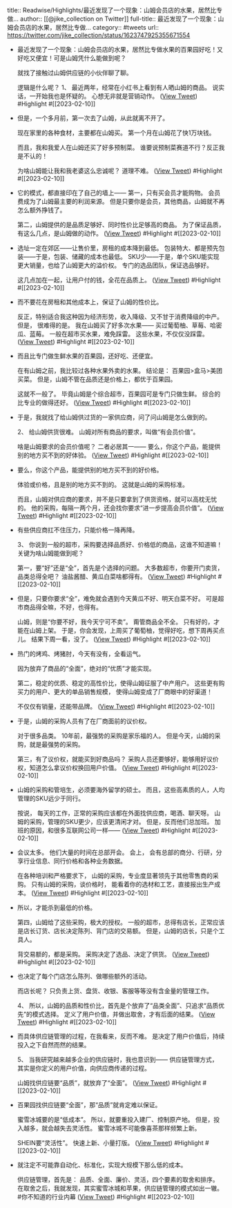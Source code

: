 title:: Readwise/Highlights/最近发现了一个现象：山姆会员店的水果，居然比专做...
author:: [[@jike_collection on Twitter]]
full-title:: 最近发现了一个现象：山姆会员店的水果，居然比专做...
category:: #tweets
url:: https://twitter.com/jike_collection/status/1623747925355671554

- 最近发现了一个现象：山姆会员店的水果，居然比专做水果的百果园好吃！又好吃又便宜！可是山姆凭什么能做到呢？
  
  就找了接触过山姆供应链的小伙伴聊了聊。
  
  逻辑是什么呢？
  1、
  最近两年，经常在小红书上看到有人晒山姆的商品。
  说实话，一开始我也是怀疑的。
  心想无非就是营销动作。 ([View Tweet](https://twitter.com/jike_collection/status/1623747925355671554)) #Highlight #[[2023-02-10]]
- 但是，一个多月前，第一次去了山姆，从此就离不开了。
  
  现在家里的各种食材，主要都在山姆买。
  第一个月在山姆花了快1万块钱。
  
  而且，我和我爱人在山姆还买了好多预制菜。
  谁要说预制菜赛道不行？反正我是不认的！
  
  为啥山姆能让我和我老婆这么忠诚呢？
  道理不难。 ([View Tweet](https://twitter.com/jike_collection/status/1623747925968031750)) #Highlight #[[2023-02-10]]
- 它的模式，都直接印在了自己的墙上——
  第一，只有买会员才能购物。
  会员费成为了山姆最主要的利润来源。
  但是只要你是会员，其他商品，山姆就不再怎么额外挣钱了。
  
  第二，山姆提供的是品质足够好、同时性价比足够高的商品。
  为了保证品质，有这么几点，是山姆做的动作。 ([View Tweet](https://twitter.com/jike_collection/status/1623747926538469376)) #Highlight #[[2023-02-10]]
- 选址一定在郊区——让售价里，房租的成本降到最低。
  包装特大、都是预先包装——于是，包装、储藏的成本也最低。
  SKU少——于是，单个SKU能实现更大销量，也给了山姆更大的溢价权。
  专门的选品团队，保证选品够好。
  
  这几点加在一起，让用户付的钱，全花在品质上。 ([View Tweet](https://twitter.com/jike_collection/status/1623747927155048448)) #Highlight #[[2023-02-10]]
- 而不要花在房租和其他成本上，保证了山姆的性价比。
  
  反正，特别适合我这种因为经济形势，收入降级、又不甘于消费降级的中产。
  但是，
  很难得的是。
  我在山姆买了好多次水果——
  买过葡萄柚、草莓、哈密瓜、蓝莓。
  一般在超市买水果，难免踩雷。
  这些水果，不仅仅没踩雷。 ([View Tweet](https://twitter.com/jike_collection/status/1623747927771582464)) #Highlight #[[2023-02-10]]
- 而且比专门做生鲜水果的百果园，还好吃、还便宜。
  
  在有山姆之前，我比较过各种水果外卖的水果。
  结论是：
  百果园>盒马>美团买菜。
  但是，山姆不管在品质还是价格上，都优于百果园。
  
  这就不一般了。
  毕竟山姆是个综合超市，百果园可是专门只做生鲜。
  综合的比专业的做得还好。 ([View Tweet](https://twitter.com/jike_collection/status/1623747928367181826)) #Highlight #[[2023-02-10]]
- 于是，我就找了给山姆供过货的一家供应商，问了问山姆是怎么做到的。
  
  2、
  给山姆供货很难。
  山姆对所有商品的要求，叫做“有会员价值”。
  
  啥是山姆要求的会员价值呢？
  二者必居其一——
  要么，你这个产品，能提供别的地方买不到的好体验。 ([View Tweet](https://twitter.com/jike_collection/status/1623747928950190080)) #Highlight #[[2023-02-10]]
- 要么，你这个产品，能提供别的地方买不到的好价格。
  
  体验或价格，且是别的地方买不到的。
  这就是山姆的采购标准。
  
  而且，山姆对供应商的要求，并不是只要拿到了供货资格，就可以高枕无忧的。
  他的采购，每隔一两个月，还会找你要求“进一步提高会员价值”。 ([View Tweet](https://twitter.com/jike_collection/status/1623747929533190144)) #Highlight #[[2023-02-10]]
- 有些供应商扛不住压力，只能价格一降再降。
  
  3、
  你说到一般的超市，采购要选择品质好、价格低的商品，这谁不知道嘛！
  关键为啥山姆能做到呢？
  
  第一，要“好”还是“全”，首先是个选择的问题。
  大多数超市，你要开门卖货，品类总得全吧？
  油盐酱醋、黄瓜白菜啥都得有。 ([View Tweet](https://twitter.com/jike_collection/status/1623747930124611584)) #Highlight #[[2023-02-10]]
- 但是，只要你要求“全”，难免就会遇到今天黄瓜不好、明天白菜不好。
  可是超市商品得全嘛，不好，也得有。
  
  山姆，则是“你要不好，我今天宁可不卖”。
  甭管商品全不全。
  只有好的，才能在山姆上架。
  于是，你会发现，上周买了葡萄柚，觉得好吃，想下周再买点儿。
  结果下周一看，没了。 ([View Tweet](https://twitter.com/jike_collection/status/1623747930678267905)) #Highlight #[[2023-02-10]]
- 热门的烤鸡、烤猪肘，今天有没有，全看运气。
  
  因为放弃了商品的“全面”，绝对的“优质”才能实现。
  
  第二，稳定的优质、稳定的高性价比，使得山姆征服了中产用户。
  这些更有购买力的用户、更大的单品销售规模，
  使得山姆变成了厂商眼中的好渠道！
  
  不仅仅有销量，还能带品牌。 ([View Tweet](https://twitter.com/jike_collection/status/1623747931273830400)) #Highlight #[[2023-02-10]]
- 于是，山姆的采购人员有了在厂商面前的议价权。
  
  对于很多品类。
  10年前，最强势的采购是家乐福的人。
  但是今天，山姆的采购，就是最强势的采购。
  
  第三，有了议价权，就能买到好商品吗？
  采购人员还要够好，能够用好议价权，知道怎么拿议价权换回用户价值。 ([View Tweet](https://twitter.com/jike_collection/status/1623747931852636165)) #Highlight #[[2023-02-10]]
- 山姆的采购和管培生，必须要海外留学的硕士。
  而且，这些高素质的人，人均管理的SKU远少于同行。
  
  按说，
  每天的工作，正常的采购应该都在外面找供应商，喝酒、聊天呀。
  山姆的采购，管理的SKU更少，应该更清闲才对。
  但是，反而他们总加班。
  加班的原因，和很多互联网公司一样—— ([View Tweet](https://twitter.com/jike_collection/status/1623747932410503168)) #Highlight #[[2023-02-10]]
- 会议太多。
  他们大量的时间在总部开会。
  会上，
  会有总部的商分、行研，分享行业信息、同行价格和各种业务数据。
  
  在各种培训和严格要求下，
  山姆的采购，专业度显著领先于其他零售商的采购。
  只有山姆的采购，谈价格时，
  能看着你的选材和工艺，直接报出生产成本。 ([View Tweet](https://twitter.com/jike_collection/status/1623747932955774977)) #Highlight #[[2023-02-10]]
- 所以，才能杀到最低的价格。
  
  第四，山姆给了这些采购，极大的授权。
  一般的超市，总得有店长，正常应该是店长订货、店长决定陈列、背门店的交易额。
  但是，山姆的店长，只是个工具人。
  
  背交易额的，都是采购。
  采购决定了选品、决定了供货。 ([View Tweet](https://twitter.com/jike_collection/status/1623747933542952960)) #Highlight #[[2023-02-10]]
- 也决定了每个门店怎么陈列、做哪些额外的活动。
  
  而店长呢？
  只负责上货、盘货、收银、客服等等没有含金量的管理工作。
  
  4、
  所以，山姆的品质和性价比，首先是个放弃了“品类全面”、只追求“品质优先”的模式选择。
  定义了用户价值，并做出取舍，才有后面的结果。 ([View Tweet](https://twitter.com/jike_collection/status/1623747934130143232)) #Highlight #[[2023-02-10]]
- 而具体供应链管理的过程，在我看来，反而不难。
  是决定了用户价值后，持续投入之下自然而然的结果。
  
  5、
  当我研究越来越多企业的供应链时，我也意识到——
  供应链管理方式，
  其实是你定义的用户价值，向供应商传递的过程。
  
  山姆找供应链要“品质”，就放弃了“全面”。 ([View Tweet](https://twitter.com/jike_collection/status/1623747934658641920)) #Highlight #[[2023-02-10]]
- 百果园找供应链要“全面”，那“品质”就肯定难以保证。
  
  蜜雪冰城要的是“低成本”。
  所以，就要重投入建厂、控制原产地。
  但是，投入越多，就会越失去灵活性。
  蜜雪冰城不可能像喜茶那样频繁上新。
  
  SHEIN要“灵活性”。
  快速上新、小量打版。 ([View Tweet](https://twitter.com/jike_collection/status/1623747935237459968)) #Highlight #[[2023-02-10]]
- 就注定不可能靠自动化、标准化，实现大规模下那么低的成本。
  
  供应链管理，首先是：
  品质、全面、廉价、灵活，四个要素的取舍和排序。
  在取舍之后，我就发现，其实蜜雪冰城和苹果，供应链管理的模式如出一辙。  #你不知道的行业内幕 ([View Tweet](https://twitter.com/jike_collection/status/1623747935786930178)) #Highlight #[[2023-02-10]]